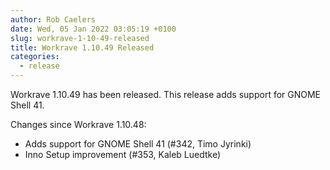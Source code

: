 ```yaml
---
author: Rob Caelers
date: Wed, 05 Jan 2022 03:05:19 +0100
slug: workrave-1-10-49-released
title: Workrave 1.10.49 Released
categories:
  - release
---
```

Workrave 1.10.49 has been released. This release adds support for GNOME Shell 41.

<!--more-->

Changes since Workrave 1.10.48:

- Adds support for GNOME Shell 41 (#342, Timo Jyrinki)
- Inno Setup improvement (#353, Kaleb Luedtke)

 

